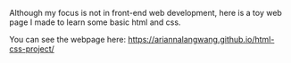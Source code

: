  
Although my focus is not in front-end web development, here is a toy web page I made to learn some basic html and css.

You can see the webpage here: https://ariannalangwang.github.io/html-css-project/
